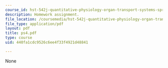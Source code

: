 ```yaml
---
course_id: hst-542j-quantitative-physiology-organ-transport-systems-spring-2004
description: Homework assignment.
file_location: /coursemedia/hst-542j-quantitative-physiology-organ-transport-systems-spring-2004/440fa1cdc9526c6ee4f33f4921d48841_ps4.pdf
file_type: application/pdf
layout: pdf
title: ps4.pdf
type: course
uid: 440fa1cdc9526c6ee4f33f4921d48841

---
```

None